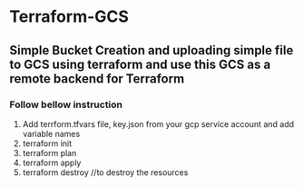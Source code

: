 # Terraform-GCS

## Simple Bucket Creation and uploading simple file to GCS using terraform and use this GCS as a remote backend for Terraform

### Follow bellow instruction

 1. Add terrform.tfvars file, key.json from your gcp service account and add variable names
 2. terraform init
 3. terraform plan
 4. terraform apply
 5. terraform destroy //to destroy the resources
